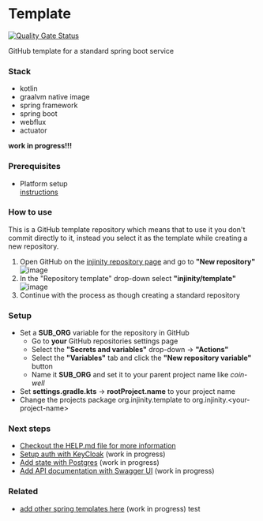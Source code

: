 # Template

[![Quality Gate Status](https://sonar.injinity.org/api/project_badges/measure?project=injinity%3Atemplate&metric=alert_status&token=sqb_3bc93d85f9071c301c57aba83cacb8ca14f2dcc6)](https://sonar.injinity.org/dashboard?id=injinity%3Atemplate)

GitHub template for a standard spring boot service

### Stack
- kotlin
- graalvm native image
- spring framework
- spring boot
- webflux
- actuator

__work in progress!!!__

### Prerequisites

- Platform setup  
[instructions](https://github.com/injinity/platform.git)

### How to use

This is a GitHub template repository which means that to use it you don't commit 
directly to it, instead you select it as the template while creating a new repository.  

1. Open GitHub on the [injinity repository page](https://github.com/orgs/injinity/repositories) and go to __"New repository"__  
  ![image](https://github.com/injinity/template/assets/57630037/e70c692c-c711-403b-9495-a3c16c2b63f7)
2. In the "Repository template" drop-down select __"injinity/template"__  
  ![image](https://github.com/injinity/template/assets/57630037/4956d146-2d01-43df-b123-9a2cbea2a948)
3. Continue with the process as though creating a standard repository

### Setup

- Set a __SUB_ORG__ variable for the repository in GitHub
  - Go to __your__ GitHub repositories settings page
  - Select the __"Secrets and variables"__ drop-down -> __"Actions"__
  - Select the __"Variables"__ tab and click the __"New repository variable"__ button
  - Name it __SUB_ORG__ and set it to your parent project name like _coin-well_
- Set __settings.gradle.kts__ -> __rootProject.name__ to your project name  
- Change the projects package org.injinity.template to org.injinity.\<your-project-name\>

### Next steps

- [Checkout the HELP.md file for more information](https://github.com/injinity/template/blob/main/HELP.md)
- [Setup auth with KeyCloak](https://github.com/) (work in progress)
- [Add state with Postgres](https://github.com/) (work in progress)
- [Add API documentation with Swagger UI](https://github.com/) (work in progress) 

### Related

- [add other spring templates here](https://github.com/) (work in progress)
test
